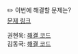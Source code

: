 ✏️ 이번에 해결할 문제는? <br>
[문제 링크](https://leetcode.com/problems/merge-two-sorted-lists/)

권현욱: [해결 코드](https://github.com/woogie01/Algorithm-Hub/blob/main/LeetCode/Easy/0021-merge-two-sorted-lists/0021-merge-two-sorted-lists.java) <br>
김동국: [해결 코드](https://github.com/catomat0/algorithm/blob/main/LeetCode/Easy/0021-merge-two-sorted-lists/0021-merge-two-sorted-lists.java) <br>
